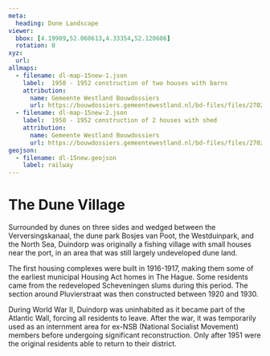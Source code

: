 ```yaml
---
meta:
  heading: Dune Landscape
viewer:
  bbox: [4.19909,52.060613,4.33354,52.120606]
  rotation: 0
xyz:
  url:
allmaps:
  - filename: dl-map-15new-1.json
    label: 	1950 - 1952 construction of two houses with barns
    attribution:
      name: Gemeente Westland Bouwdossiers
      url: https://bouwdossiers.gemeentewestland.nl/bd-files/files/27022016021110/Documenten/eec76c6c30254ed8a39d38048910e008.pdf
  - filename: dl-map-15new-2.json
    label: 	1950 - 1952 construction of 2 houses with shed
    attribution:
      name: Gemeente Westland Bouwdossiers
      url: https://bouwdossiers.gemeentewestland.nl/bd-files/files/27022016021110/Documenten/b41cbee4387341fcad07e3c4c3d98b60.pdf 
geojson:
  - filename: dl-15new.geojson
    label: railway
---
```


# The Dune Village

Surrounded by dunes on three sides and wedged between the Verversingskanaal, the dune park Bosjes van Poot, the Westduinpark, and the North Sea, Duindorp was originally a fishing village with small houses near the port, in an area that was still largely undeveloped dune land. 

The first housing complexes were built in 1916-1917, making them some of the earliest municipal Housing Act homes in The Hague. Some residents came from the redeveloped Scheveningen slums during this period. The section around Pluvierstraat was then constructed between 1920 and 1930. 

During World War II, Duindorp was uninhabited as it became part of the Atlantic Wall, forcing all residents to leave. After the war, it was temporarily used as an internment area for ex-NSB (National Socialist Movement) members before undergoing significant reconstruction. Only after 1951 were the original residents able to return to their district.